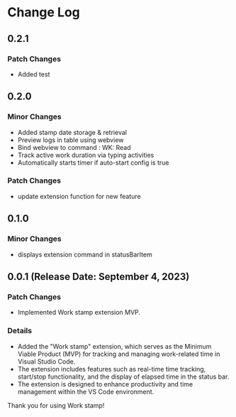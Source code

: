 # Change Log

## 0.2.1

### Patch Changes

- Added test

## 0.2.0

### Minor Changes

- Added stamp date storage & retrieval
- Preview logs in table using webview
- Bind webview to command : WK: Read
- Track active work duration via typing activities
- Automatically starts timer if auto-start config is true

### Patch Changes

- update extension function for new feature

## 0.1.0

### Minor Changes

- displays extension command in statusBarItem

## 0.0.1 (Release Date: September 4, 2023)

### Patch Changes

- Implemented Work stamp extension MVP.

### Details

- Added the "Work stamp" extension, which serves as the Minimum Viable Product (MVP) for tracking and managing work-related time in Visual Studio Code.
- The extension includes features such as real-time time tracking, start/stop functionality, and the display of elapsed time in the status bar.
- The extension is designed to enhance productivity and time management within the VS Code environment.

Thank you for using Work stamp!

